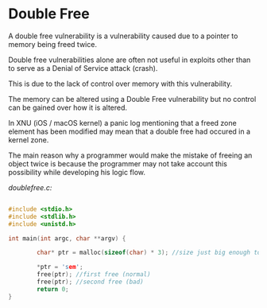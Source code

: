 # Double Free
A double free vulnerability is a vulnerability caused due to a pointer to memory being freed twice.

Double free vulnerabilities alone are often not useful in exploits other than to serve as a Denial of Service attack (crash).

This is due to the lack of control over memory with this vulnerability.

The memory can be altered using a Double Free vulnerability but no control can be gained over how it is altered.

In XNU (iOS / macOS kernel) a panic log mentioning that a freed zone element has been modified may mean that a double free had occured in a kernel zone.

The main reason why a programmer would make the mistake of freeing an object twice is because the programmer may not take account this possibility while developing his logic flow.

*doublefree.c:*
```C

#include <stdio.h>
#include <stdlib.h>
#include <unistd.h>

int main(int argc, char **argv) {

        char* ptr = malloc(sizeof(char) * 3); //size just big enough to store my name

        *ptr = 'sem';
        free(ptr); //first free (normal)
        free(ptr); //second free (bad)
        return 0;
}

 ```
